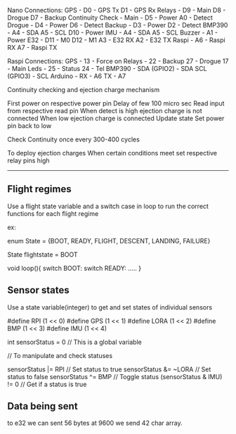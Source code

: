 Nano Connections:
GPS -
D0 - GPS Tx
D1 - GPS Rx
Relays -
D9 - Main
D8 - Drogue
D7 - Backup
Continuity Check - 
Main - 
D5 - Power
A0 - Detect
Drogue - 
D4 - Power
D6 - Detect
Backup - 
D3 - Power
D2 - Detect
BMP390 - 
A4 - SDA
A5 - SCL
D10 - Power
IMU -
A4 - SDA
A5 - SCL
Buzzer - 
A1 - Power
E32 - 
D11 - M0
D12 - M1
A3 - E32 RX
A2 - E32 TX
Raspi - 
A6 - Raspi RX
A7 - Raspi TX

Raspi Connections:
GPS - 
13 - Force on
Relays - 
22 - Backup
27 - Drogue
17 - Main
Leds  - 
25 - Status
24 - Tel
BMP390 - 
SDA (GPIO2) - SDA
SCL (GPIO3) - SCL
Arduino - 
RX - A6
TX - A7

Continuity checking and ejection charge mechanism 

First power on respective power pin 
Delay of few 100 micro sec
Read input from respective read pin 
When detect is high ejection charge is not connected 
When low ejection charge is connected 
Update state 
Set power pin back to low

Check Continuity once every 300-400 cycles 


To deploy ejection charges When certain conditions meet set respective relay pins high

---

## Flight regimes

Use a flight state variable and a switch case in loop to run the correct functions for each flight regime

ex:

enum State = {BOOT, READY, FLIGHT, DESCENT, LANDING, FAILURE}

State flightstate = BOOT

void loop(){
    switch BOOT:
    switch READY:
    .....
}

## Sensor states

Use a state variable(integer) to get and set states of individual sensors

#define RPI     (1 << 0)
#define GPS     (1 << 1)
#define LORA    (1 << 2)
#define BMP     (1 << 3)
#define IMU     (1 << 4)

int sensorStatus = 0         // This is a global variable

// To manipulate and check statuses

sensorStatus |= RPI          // Set status to true 
sensorStatus &= ~LORA        // Set status to false
sensorStatus ^= BMP          // Toggle status
(sensorStatus & IMU) != 0    // Get if a status is true


## Data being sent

to e32 we can sent 56 bytes at 9600
we send 42 char array.
